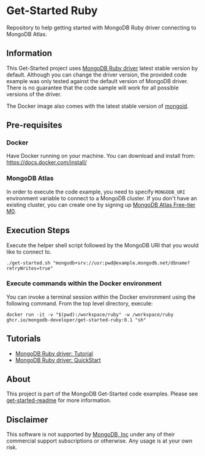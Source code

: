 # Get-Started Ruby

Repository to help getting started with MongoDB Ruby driver connecting to MongoDB Atlas.

## Information

This Get-Started project uses [MongoDB Ruby driver](https://docs.mongodb.com/ruby-driver/master/) latest stable version by default. Although you can change the driver version, the provided code example was only tested against the default version of MongoDB driver. There is no guarantee that the code sample will work for all possible versions of the driver. 

The Docker image also comes with the latest stable version of [mongoid](https://docs.mongodb.com/mongoid/current/). 

## Pre-requisites 

### Docker 

Have Docker running on your machine. You can download and install from: https://docs.docker.com/install/

### MongoDB Atlas

In order to execute the code example, you need to specify `MONGODB_URI` environment variable to connect to a MongoDB cluster. If you don't have an existing cluster, you can create one by signing up [MongoDB Atlas Free-tier M0](https://docs.atlas.mongodb.com/getting-started/). 

##  Execution Steps 

Execute the helper shell script followed by the MongoDB URI that you would like to connect to. 

```
./get-started.sh "mongodb+srv://usr:pwd@example.mongodb.net/dbname?retryWrites=true"
```

### Execute commands within the Docker environment 

You can invoke a terminal session within the Docker environment using the following command.
From the top level directory, execute: 
```
docker run -it -v "$(pwd):/workspace/ruby" -w /workspace/ruby ghcr.io/mongodb-developer/get-started-ruby:0.1 "sh"
```


## Tutorials

* [MongoDB Ruby driver: Tutorial](https://docs.mongodb.com/ruby-driver/master/ruby-driver-tutorials/)
* [MongoDB Ruby driver: QuickStart](https://docs.mongodb.com/ruby-driver/master/quick-start/)

## About 

This project is part of the MongoDB Get-Started code examples. Please see [get-started-readme](https://github.com/mongodb-developer/get-started-readme) for more information. 

## Disclaimer

This software is not supported by [MongoDB, Inc](https://www.mongodb.com)
under any of their commercial support subscriptions or otherwise. Any usage is at your own risk.
